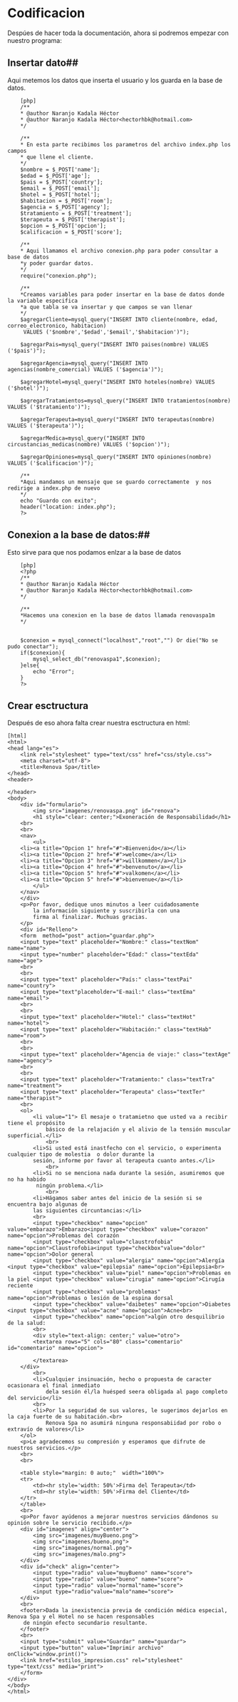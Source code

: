 # Codificacion #

Despúes de hacer toda la documentación, ahora si podremos empezar con nuestro programa:

## Insertar dato##
Aqui metemos los datos que inserta el usuario y los guarda en la base de datos.

        [php]
        /**
        * @author Naranjo Kadala Héctor
        * @author Naranjo Kadala Héctor<hectorhbk@hotmail.com>
        */

        /**
        * En esta parte recibimos los parametros del archivo index.php los campos
        * que llene el cliente.
        */
        $nombre = $_POST['name'];
        $edad = $_POST['age'];
        $pais = $_POST['country'];
        $email = $_POST['email'];
        $hotel = $_POST['hotel'];
        $habitacion = $_POST['room'];
        $agencia = $_POST['agency'];
        $tratamiento = $_POST['treatment'];
        $terapeuta = $_POST['therapist'];
        $opcion = $_POST['opcion'];
        $calificacion = $_POST['score'];

        /**
        * Aqui llamamos el archivo conexion.php para poder consultar a base de datos
        *y poder guardar datos.
        */
        require("conexion.php");

        /**
        *Creamos variables para poder insertar en la base de datos donde la variable especifica
        *a que tabla se va insertar y que campos se van llenar
        */
        $agregarCliente=mysql_query("INSERT INTO cliente(nombre, edad, correo_electronico, habitacion)
         VALUES ('$nombre','$edad','$email','$habitacion')");

        $agregarPais=mysql_query("INSERT INTO paises(nombre) VALUES ('$pais')");

        $agregarAgencia=mysql_query("INSERT INTO agencias(nombre_comercial) VALUES ('$agencia')");

        $agregarHotel=mysql_query("INSERT INTO hoteles(nombre) VALUES ('$hotel')");

        $agregarTratamientos=mysql_query("INSERT INTO tratamientos(nombre) VALUES ('$tratamiento')");

        $agregarTerapeuta=mysql_query("INSERT INTO terapeutas(nombre) VALUES ('$terapeuta')");

        $agregarMedica=mysql_query("INSERT INTO circustancias_medicas(nombre) VALUES ('$opcion')");

        $agregarOpiniones=mysql_query("INSERT INTO opiniones(nombre) VALUES ('$calificacion')");

        /**
        *Aqui mandamos un mensaje que se guardo correctamente  y nos redirige a index.php de nuevo 
        */
        echo "Guardo con exito";
        header("location: index.php");
        ?>
    
## Conexion a la base de datos:##
Esto sirve para que nos podamos enlzar a la base de datos

        [php]
        <?php
        /**
        * @author Naranjo Kadala Héctor
        * @author Naranjo Kadala Héctor<hectorhbk@hotmail.com>
        */

        /**
        *Hacemos una conexion en la base de datos llamada renovaspa1m
        */


        $conexion = mysql_connect("localhost","root","") Or die("No se pudo conectar");
        if($conexion){
            mysql_select_db("renovaspa1",$conexion);
        }else{
            echo "Error";
        }
        ?>

## Crear esctructura ##
Después de eso ahora falta crear nuestra esctructura en html:

    [html]
    <html>
    <head lang="es">
        <link rel="stylesheet" type="text/css" href="css/style.css">
        <meta charset="utf-8">
        <title>Renova Spa</title>
    </head>
    <header>

    </header>
    <body>
        <div id="formulario">
            <img src="imagenes/renovaspa.png" id="renova">
            <h1 style="clear: center;">Exoneración de Responsabilidad</h1>
        <br>
        <br>
        <nav>
            <ul>
        <li><a title="Opcion 1" href="#">Bienvenido</a></li>
        <li><a title="Opcion 2" href="#">welcome</a></li>
        <li><a title="Opcion 3" href="#">willkommen</a></li>
        <li><a title="Opcion 4" href="#">benvenuto</a></li>
        <li><a title="Opcion 5" href="#">valkomen</a></li>
        <li><a title="Opcion 5" href="#">bienvenue</a></li>
            </ul>
        </nav>
        </div>
        <p>Por favor, dedique unos minutos a leer cuidadosamente
            la información siguiente y suscribirla con una 
            firma al finalizar. Muchuas gracias.
        </p>
        <div id="Relleno">
        <form  method="post" action="guardar.php">
        <input type="text" placeholder="Nombre:" class="textNom" name="name">
        <input type="number" placeholder="Edad:" class="textEda" name="age">
        <br>
        <br>
        <input type="text" placeholder="País:" class="textPai" name="country">
        <input type="text"placeholder="E-mail:" class="textEma" name="email">
        <br>
        <br>
        <input type="text" placeholder="Hotel:" class="textHot" name="hotel">
        <input type="text" placeholder="Habitación:" class="textHab" name="room">
        <br>
        <br>
        <input type="text" placeholder="Agencia de viaje:" class="textAge" name="agency">
        <br>
        <br>
        <input type="text" placeholder="Tratamiento:" class="textTra" name="treatment">
        <input type="text" placeholder="Terapeuta" class="textTer" name="therapist">
        <br>
        <ol>
            <li value="1"> El mesaje o tratamietno que usted va a recibir tiene el propósito 
                básico de la relajación y el alivio de la tensión muscular superficial.</li>
                <br>
            <li>Si usted está inastfecho con el servicio, o experimenta cualquier tipo de molestia  o dolor durante la 
            sesión, informe por favor al terapeuta cuanto antes.</li>
                <br>
            <li>Si no se menciona nada durante la sesión, asumiremos que no ha habido
             ningún problema.</li>
                <br>
            <li>Hágamos saber antes del inicio de la sesión si se encuentra bajo algunas de 
            las siguientes circuntancias:</li>
            <br>
            <input type="checkbox" name="opcion" value="embarazo">Embarazo<input type="checkbox" value="corazon" name="opcion">Problemas del corazón
            <input type="checkbox" value="claustrofobia" name="opcion">Claustrofobia<input type="checkbox"value="dolor" name="opcion">Dolor general
            <input type="checkbox" value="alergia" name="opcion">Alergía <input type="checkbox" value="epilepsia" name="opcion">Epilepsia<br>
            <input type="checkbox" value="piel" name="opcion">Problemas en la piel <input type="checkbox" value="cirugia" name="opcion">Cirugía reciente
            <input type="checkbox" value="problemas" name="opcion">Problemas o lesión de la espina dorsal 
            <input type="checkbox" value="daibetes" name="opcion">Diabetes <input type="checkbox" value="acne" name="opcion">Acne<br>
            <input type="checkbox" name="opcion">algún otro desquilibrio de la salud:
            <br>
            <div style="text-align: center;" value="otro">
            <textarea rows="5" cols="80" class="comentario" id="comentario" name="opcion">

            </textarea>	
        </div>
            <br>
            <li>Cualquier insinuación, hecho o propuesta de caracter ocasionara el final inmediato
                dela sesión él/la huésped seera obligada al pago completo del servicio</li>
            <br>
            <li>Por la seguridad de sus valores, le sugerimos dejarlos en la caja fuerte de su habitación.<br>
                Renova Spa no asumirá ninguna responsabiidad por robo o extravío de valores</li>
        </ol>
        <p>Le agradecemos su compresión y esperamos que difrute de nuestros servicios.</p>
        <br>
        <br>

        <table style="margin: 0 auto;"  width="100%">
        <tr>
            <td><hr style='width: 50%'>Firma del Terapeuta</td>
            <td><hr style='width: 50%'>Firma del Cliente</td>
        </tr>
        </table>
        <br>
        <p>Por favor ayúdenos a mejorar nuestros servicios dándonos su opinión sobre le servicio recibido.</p>
        <div id="imagenes" align="center">
            <img src="imagenes/muyBueno.png">
            <img src="imagenes/bueno.png">
            <img src="imagenes/normal.png">
            <img src="imagenes/malo.png">
        </div>
        <div id="check" align="center">
            <input type="radio" value="muyBueno" name="score">
            <input type="radio" value="bueno" name="score">
            <input type="radio" value="normal"name="score">
            <input type="radio"value="malo"name="score">
        </div>
        <br>
        <footer>Dada la inexistencia previa de condición médica especial, Renova Spa y el Hotel no se hacen responsables
         de ningún efecto secundario resultante.
        </footer>
        <br>
        <input type="submit" value="Guardar" name="guardar">
        <input type="button" value="Imprimir archivo" onClick="window.print()">
        <link href="estilos_impresion.css" rel="stylesheet" type="text/css" media="print">
        </form>
    </div>
    </body>
    </html>